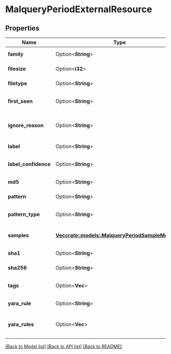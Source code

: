 # MalqueryPeriodExternalResource

## Properties

Name | Type | Description | Notes
------------ | ------------- | ------------- | -------------
**family** | Option<**String**> | Sample family | [optional]
**filesize** | Option<**i32**> | Sample size | [optional]
**filetype** | Option<**String**> | Sample file type | [optional]
**first_seen** | Option<**String**> | Date when it was first seen | [optional]
**ignore_reason** | Option<**String**> | Reason why the resource is ignored | [optional]
**label** | Option<**String**> | Sample label | [optional]
**label_confidence** | Option<**String**> | Resource label confidence | [optional]
**md5** | Option<**String**> | Sample MD5 | [optional]
**pattern** | Option<**String**> | Search pattern | [optional]
**pattern_type** | Option<**String**> | Search pattern type | [optional]
**samples** | [**Vec<crate::models::MalqueryPeriodSampleMetadata>**](malquery.SampleMetadata.md) | List of sample metadata |
**sha1** | Option<**String**> | Sample SHA1 | [optional]
**sha256** | Option<**String**> | Sample SHA256 | [optional]
**tags** | Option<**Vec<String>**> | List of resource tags | [optional]
**yara_rule** | Option<**String**> | Search YARA rule | [optional]
**yara_rules** | Option<**Vec<String>**> | List of YARA rules for related files | [optional]

[[Back to Model list]](../README.md#documentation-for-models) [[Back to API list]](../README.md#documentation-for-api-endpoints) [[Back to README]](../README.md)

